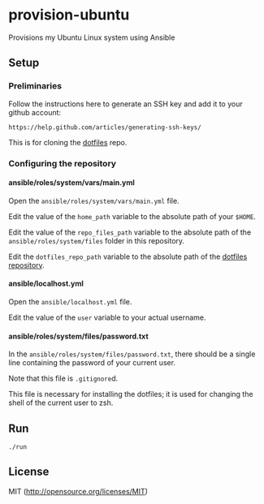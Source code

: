 # provision-ubuntu

Provisions my Ubuntu Linux system using Ansible

## Setup

### Preliminaries

Follow the instructions here to generate an SSH key and add it to your github
account:

    https://help.github.com/articles/generating-ssh-keys/

This is for cloning the [dotfiles](https://github.com/yanhan/dotfiles) repo.

### Configuring the repository

#### ansible/roles/system/vars/main.yml

Open the `ansible/roles/system/vars/main.yml` file.

Edit the value of the `home_path` variable to the absolute path of your `$HOME`.

Edit the value of the `repo_files_path` variable to the absolute path of the
`ansible/roles/system/files` folder in this repository.

Edit the `dotfiles_repo_path` variable to the absolute path of the
[dotfiles repository](https://github.com/yanhan/dotfiles).

#### ansible/localhost.yml

Open the `ansible/localhost.yml` file.

Edit the value of the `user` variable to your actual username.

#### ansible/roles/system/files/password.txt

In the `ansible/roles/system/files/password.txt`, there should be a single
line containing the password of your current user.

Note that this file is `.gitignore`d.

This file is necessary for installing the dotfiles; it is used for changing
the shell of the current user to zsh.

## Run

    ./run

## License

MIT (http://opensource.org/licenses/MIT)
